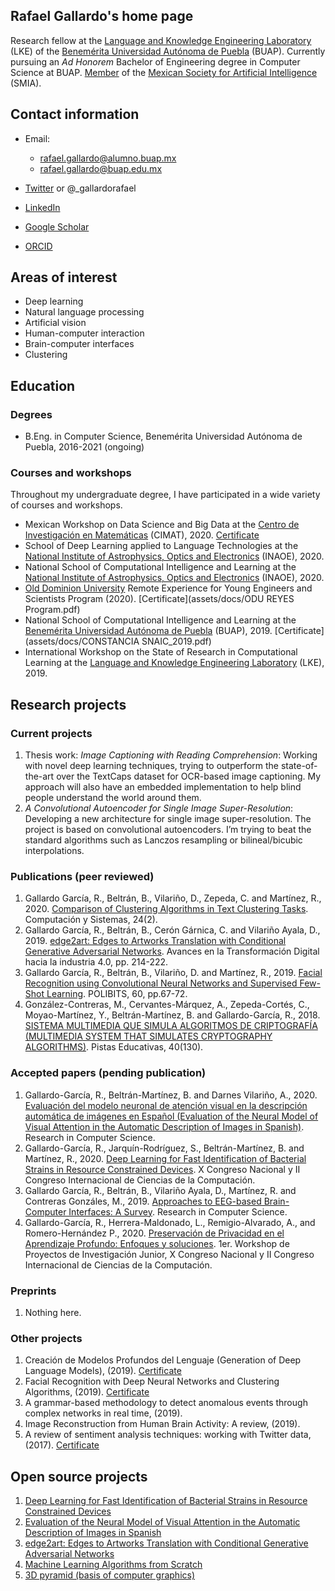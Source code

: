 ## Rafael Gallardo's home page

Research fellow at the [Language and Knowledge Engineering Laboratory](http://www.lke.buap.mx/) (LKE) of the [Benemérita Universidad Autónoma de Puebla](https://www.buap.mx/) (BUAP). Currently pursuing an *Ad Honorem* Bachelor of Engineering degree in Computer Science at BUAP. [Member](assets/docs/ConstanciaSocioSMIAc65.pdf) of the [Mexican Society for Artificial Intelligence](http://smia.mx/) (SMIA).

## Contact information
- Email:
  * rafael.gallardo@alumno.buap.mx
  * rafael.gallardo@buap.edu.mx

- [Twitter](https://twitter.com/_gallardorafael) or @_gallardorafael
- [LinkedIn](https://www.linkedin.com/in/gallardo-garcia-r/)
- [Google Scholar](https://scholar.google.com/citations?user=OGxJCHoAAAAJ)
- [ORCID](https://orcid.org/0000-0001-5085-3501)

## Areas of interest
- Deep learning
- Natural language processing
- Artificial vision
- Human-computer interaction
- Brain-computer interfaces
- Clustering

## Education

### Degrees
- B.Eng. in Computer Science, Benemérita Universidad Autónoma de Puebla, 2016-2021 (ongoing)

### Courses and workshops
Throughout my undergraduate degree, I have participated in a wide variety of courses and workshops.

- Mexican Workshop on Data Science and Big Data at the [Centro de Investigación en Matemáticas](https://www.cimat.mx/) (CIMAT), 2020. [Certificate](assets/docs/Reconocimiento_Taller_CD_BD_2020_Rafael_Gallardo_García.pdf)
- School of Deep Learning applied to Language Technologies at the
[National Institute of Astrophysics, Optics and Electronics](https://www.inaoep.mx/) (INAOE), 2020.
- National School of Computational Intelligence and Learning at the
[National Institute of Astrophysics, Optics and Electronics](https://www.inaoep.mx/) (INAOE), 2020.
- [Old Dominion University](https://www.odu.edu/) Remote Experience for Young Engineers
and Scientists Program (2020). [Certificate](assets/docs/ODU REYES Program.pdf)
- National School of Computational Intelligence and Learning at the
[Benemérita Universidad Autónoma de Puebla](https://www.buap.mx/) (BUAP), 2019. [Certificate](assets/docs/CONSTANCIA SNAIC_2019.pdf)
- International Workshop on the State of Research in Computational
Learning at the [Language and Knowledge Engineering Laboratory](http://www.lke.buap.mx/) (LKE), 2019.

## Research projects

### Current projects
1. Thesis work: *Image Captioning with Reading Comprehension*: Working with novel deep learning techniques, trying to outperform the
state-of-the-art over the TextCaps dataset for OCR-based image captioning. My approach will also have an embedded implementation to help blind people understand the world around them.
2. *A Convolutional Autoencoder for Single Image Super-Resolution*: Developing a new architecture for single image super-resolution. The
project is based on convolutional autoencoders. I’m trying to beat the standard algorithms such as Lanczos resampling or bilineal/bicubic interpolations.

### Publications (peer reviewed)
1. Gallardo García, R., Beltrán, B., Vilariño, D., Zepeda, C. and Martínez, R., 2020. [Comparison of Clustering Algorithms in Text Clustering Tasks](https://cys.cic.ipn.mx/ojs/index.php/CyS/article/view/3369). Computación y Sistemas, 24(2).
2. Gallardo García, R., Beltrán, B., Cerón Gárnica, C. and Vilariño Ayala, D., 2019. [edge2art: Edges to Artworks Translation with Conditional Generative Adversarial Networks](http://www.aniei.org.mx/Archivos/Memorias/Libro_Electronico_CNCIIC2019.pdf). Avances en la Transformación Digital hacia la industria 4.0, pp. 214-222.
3. Gallardo García, R., Beltrán, B., Vilariño, D. and Martínez, R., 2019. [Facial Recognition using Convolutional Neural Networks and Supervised Few-Shot Learning](https://www.cys.cic.ipn.mx/ojs/index.php/polibits/article/view/3859/3142). POLIBITS, 60, pp.67-72.
4. González-Contreras, M., Cervantes-Márquez, A., Zepeda-Cortés, C., Moyao-Martínez, Y., Beltrán-Martínez, B. and Gallardo-García, R., 2018. [SISTEMA MULTIMEDIA QUE SIMULA ALGORITMOS DE CRIPTOGRAFÍA (MULTIMEDIA SYSTEM THAT SIMULATES CRYPTOGRAPHY ALGORITHMS)](http://www.itc.mx/ojs/index.php/pistas/article/view/1668). Pistas Educativas, 40(130).

### Accepted papers (pending publication)
1. Gallardo-García, R., Beltrán-Martínez, B. and Darnes Vilariño, A., 2020. [Evaluación del modelo neuronal de atención visual en la descripción automática de imágenes en Español (Evaluation of the Neural Model of Visual Attention in the Automatic Description of Images in Spanish)](assets/docs/COMIA2020.pdf). Research in Computer Science.
2. Gallardo-García, R., Jarquín-Rodríguez, S., Beltrán-Martínez, B. and Martínez, R., 2020. [Deep Learning for Fast Identification of Bacterial Strains in Resource Constrained Devices](assets/docs/paper12_revisado_latex.pdf). X Congreso Nacional y II Congreso Internacional de Ciencias de la Computación.
3. Gallardo García, R., Beltrán, B., Vilariño Ayala, D., Martínez, R. and Contreras Gonzáles, M., 2019. [Approaches to EEG-based Brain-Computer Interfaces: A Survey](assets/docs/LKE_ID_8.pdf). Research in Computer Science.
4. Gallardo-García, R., Herrera-Maldonado, L., Remigio-Alvarado, A., and Romero-Hernández P., 2020. [Preservación de Privacidad en el Aprendizaje Profundo: Enfoques y soluciones](assets/docs/PrivacyPreseervingDL.pdf). 1er. Workshop de Proyectos de Investigación Junior, X Congreso Nacional y II Congreso Internacional de Ciencias de la Computación.

### Preprints
1. Nothing here.

### Other projects
1. Creación de Modelos Profundos del Lenguaje (Generation of Deep Language Models), (2019). [Certificate](assets/docs/HaciendoCienciaO2019.pdf)
2. Facial Recognition with Deep Neural Networks and Clustering Algorithms, (2019). [Certificate](assets/docs/HacienciCienciaP2019.pdf)
3. A grammar-based methodology to detect anomalous events through complex networks in real time, (2019).
4. Image Reconstruction from Human Brain Activity: A review, (2019).
5. A review of sentiment analysis techniques: working with Twitter data, (2017). [Certificate](assets/docs/HaciendoCienciaO2018.pdf)

## Open source projects
1. [Deep Learning for Fast Identification of Bacterial Strains in Resource Constrained Devices](https://github.com/gallardorafael/bacterialidentification)
2. [Evaluation of the Neural Model of Visual Attention in the Automatic Description of Images in Spanish](https://github.com/gallardorafael/ShowAttendTell_Flickr8k_Spanish)
3. [edge2art: Edges to Artworks Translation with Conditional Generative Adversarial Networks](https://github.com/gallardorafael/edge2art)
4. [Machine Learning Algorithms from Scratch](https://github.com/gallardorafael/ML_From_Scratch)
5. [3D pyramid (basis of computer graphics)](https://github.com/gallardorafael/3dpyramid)
